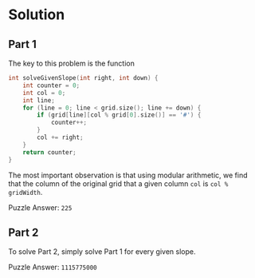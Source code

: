 # Solution
## Part 1
The key to this problem is the function
```c++
int solveGivenSlope(int right, int down) {
    int counter = 0;
    int col = 0;
    int line;
    for (line = 0; line < grid.size(); line += down) {
        if (grid[line][col % grid[0].size()] == '#') {
            counter++;
        }
        col += right;
    }
    return counter;
}
```
The most important observation is that using modular arithmetic, we find that the column of the original grid that a given column `col` is `col % gridWidth`.

Puzzle Answer: `225`

## Part 2
To solve Part 2, simply solve Part 1 for every given slope.

Puzzle Answer: `1115775000`